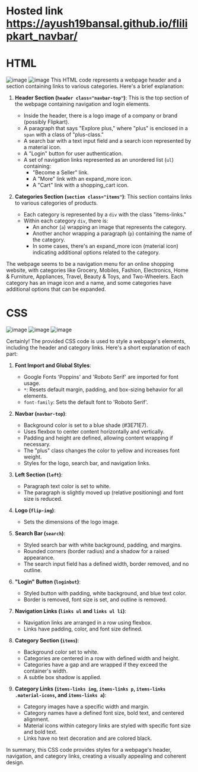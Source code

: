 # Hosted link https://ayush19bansal.github.io/flilipkart_navbar/

# HTML
![image](https://github.com/Ayush19bansal/flilipkart_navbar/assets/118842033/47603877-0904-434c-b53b-af143b5fbf87)
![image](https://github.com/Ayush19bansal/flilipkart_navbar/assets/118842033/fb0d0b8b-9ed9-4397-bd37-c09a2e147276)
This HTML code represents a webpage header and a section containing links to various categories. Here's a brief explanation:

1. **Header Section (`header class="navbar-top"`)**: This is the top section of the webpage containing navigation and login elements.

   - Inside the header, there is a logo image of a company or brand (possibly Flipkart).
   - A paragraph that says "Explore plus," where "plus" is enclosed in a `span` with a class of "plus-class."
   - A search bar with a text input field and a search icon represented by a material icon.
   - A "Login" button for user authentication.
   - A set of navigation links represented as an unordered list (`ul`) containing:
     - "Become a Seller" link.
     - A "More" link with an expand_more icon.
     - A "Cart" link with a shopping_cart icon.

2. **Categories Section (`section class="items"`)**: This section contains links to various categories of products.

   - Each category is represented by a `div` with the class "items-links."
   - Within each category `div`, there is:
     - An anchor (`a`) wrapping an image that represents the category.
     - Another anchor wrapping a paragraph (`p`) containing the name of the category.
     - In some cases, there's an expand_more icon (material icon) indicating additional options related to the category.

The webpage seems to be a navigation menu for an online shopping website, with categories like Grocery, Mobiles, Fashion, Electronics, Home & Furniture, Appliances, Travel, Beauty & Toys, and Two-Wheelers. Each category has an image icon and a name, and some categories have additional options that can be expanded.

# CSS

![image](https://github.com/Ayush19bansal/flilipkart_navbar/assets/118842033/bc04c3e3-9c96-498e-8622-f2a184973e54)
![image](https://github.com/Ayush19bansal/flilipkart_navbar/assets/118842033/d56e8a21-f153-419a-b48d-a6ea5ecc303f)
![image](https://github.com/Ayush19bansal/flilipkart_navbar/assets/118842033/f5c24009-f5d0-46f5-827c-f46646ce8da5)

Certainly! The provided CSS code is used to style a webpage's elements, including the header and category links. Here's a short explanation of each part:

1. **Font Import and Global Styles**:
   - Google Fonts 'Poppins' and 'Roboto Serif' are imported for font usage.
   - `*`: Resets default margin, padding, and box-sizing behavior for all elements.
   - `font-family`: Sets the default font to 'Roboto Serif'.

2. **Navbar (`navbar-top`)**:
   - Background color is set to a blue shade (#3E71E7).
   - Uses flexbox to center content horizontally and vertically.
   - Padding and height are defined, allowing content wrapping if necessary.
   - The "plus" class changes the color to yellow and increases font weight.
   - Styles for the logo, search bar, and navigation links.

3. **Left Section (`left`)**:
   - Paragraph text color is set to white.
   - The paragraph is slightly moved up (relative positioning) and font size is reduced.

4. **Logo (`flip-img`)**:
   - Sets the dimensions of the logo image.

5. **Search Bar (`search`)**:
   - Styled search bar with white background, padding, and margins.
   - Rounded corners (border radius) and a shadow for a raised appearance.
   - The search input field has a defined width, border removed, and no outline.

6. **"Login" Button (`loginbut`)**:
   - Styled button with padding, white background, and blue text color.
   - Border is removed, font size is set, and outline is removed.

7. **Navigation Links (`links ul` and `links ul li`)**:
   - Navigation links are arranged in a row using flexbox.
   - Links have padding, color, and font size defined.

8. **Category Section (`items`)**:
   - Background color set to white.
   - Categories are centered in a row with defined width and height.
   - Categories have a gap and are wrapped if they exceed the container's width.
   - A subtle box shadow is applied.

9. **Category Links (`items-links img`, `items-links p`, `items-links .material-icons`, and `items-links a`)**:
   - Category images have a specific width and margin.
   - Category names have a defined font size, bold text, and centered alignment.
   - Material icons within category links are styled with specific font size and bold text.
   - Links have no text decoration and are colored black.

In summary, this CSS code provides styles for a webpage's header, navigation, and category links, creating a visually appealing and coherent design.
